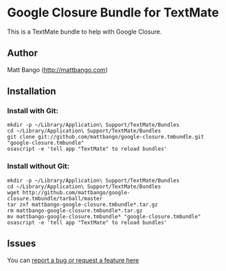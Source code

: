 # Google Closure Bundle for TextMate
This is a TextMate bundle to help with Google Closure.

## Author
Matt Bango (http://mattbango.com)

## Installation
### Install with Git:

    mkdir -p ~/Library/Application\ Support/TextMate/Bundles
    cd ~/Library/Application\ Support/TextMate/Bundles
    git clone git://github.com/mattbango/google-closure.tmbundle.git "google-closure.tmbundle"
    osascript -e 'tell app "TextMate" to reload bundles'

### Install without Git:
    mkdir -p ~/Library/Application\ Support/TextMate/Bundles
    cd ~/Library/Application\ Support/TextMate/Bundles
    wget http://github.com/mattbango/google-closure.tmbundle/tarball/master
    tar zxf mattbango-google-closure.tmbundle*.tar.gz
    rm mattbango-google-closure.tmbundle*.tar.gz
    mv mattbango-google-closure.tmbundle* "google-closure.tmbundle"
    osascript -e 'tell app "TextMate" to reload bundles'

## Issues
You can [report a bug or request a feature here](http://github.com/mattbango/google-closure.tmbundle/issues)
